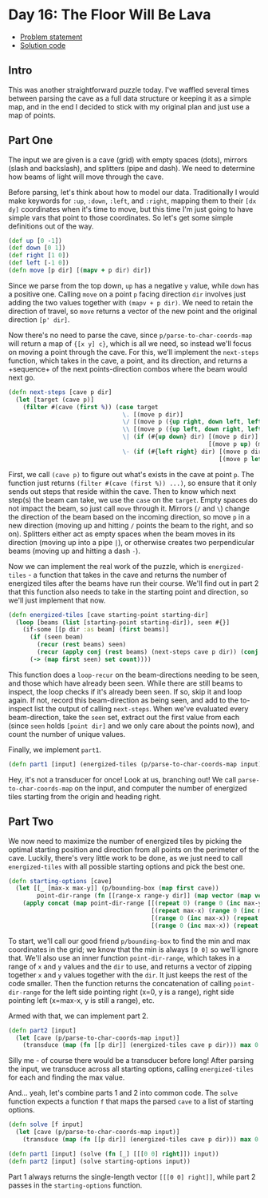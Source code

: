 # Day 16: The Floor Will Be Lava

* [Problem statement](https://adventofcode.com/2023/day/16)
* [Solution code](https://github.com/abyala/advent-2023-clojure/blob/master/src/advent_2023_clojure/day16.clj)

## Intro

This was another straightforward puzzle today. I've waffled several times between parsing the cave as a full data
structure or keeping it as a simple map, and in the end I decided to stick with my original plan and just use a map
of points.

## Part One

The input we are given is a cave (grid) with empty spaces (dots), mirrors (slash and backslash), and splitters (pipe 
and dash). We need to determine how beams of light will move through the cave.

Before parsing, let's think about how to model our data. Traditionally I would make keywords for `:up`, `:down`, 
`:left`, and `:right`, mapping them to their `[dx dy]` coordinates when it's time to move, but this time I'm just going
to have simple vars that point to those coordinates. So let's get some simple definitions out of the way.

```clojure
(def up [0 -1])
(def down [0 1])
(def right [1 0])
(def left [-1 0])
(defn move [p dir] [(mapv + p dir) dir])
```

Since we parse from the top down, `up` has a negative `y` value, while `down` has a positive one. Calling `move` on
a point `p` facing direction `dir` involves just adding the two values together with `(mapv + p dir)`. We need to
retain the direction of travel, so `move` returns a vector of the new point and the original direction `[p' dir]`.

Now there's no need to parse the cave, since `p/parse-to-char-coords-map` will return a map of `{[x y] c}`, which is
all we need, so instead we'll focus on moving a point through the cave. For this, we'll implement the `next-steps`
function, which takes in the cave, a point, and its direction, and returns a +sequence+ of the next points-direction
combos where the beam would next go.

```clojure
(defn next-steps [cave p dir]
  (let [target (cave p)]
    (filter #(cave (first %)) (case target
                                \. [(move p dir)]
                                \/ [(move p ({up right, down left, left down, right up} dir))]
                                \\ [(move p ({up left, down right, left up, right down} dir))]
                                \| (if (#{up down} dir) [(move p dir)]
                                                        [(move p up) (move p down)])
                                \- (if (#{left right} dir) [(move p dir)]
                                                           [(move p left) (move p right)])))))
```

First, we call `(cave p)` to figure out what's exists in the cave at point `p`. The function just returns
`(filter #(cave (first %)) ...)`, so ensure that it only sends out steps that reside within the cave. Then to know
which next step(s) the beam can take, we use the `case` on the `target`. Empty spaces do not impact the beam, so just
call `move` through it. Mirrors (`/` and `\`) change the direction of the beam based on the incoming direction, so
move `p` in a new direction (moving up and hitting `/` points the beam to the right, and so on). Splitters either act
as empty spaces when the beam moves in its direction (moving up into a pipe `|`), or otherwise creates two 
perpendicular beams (moving up and hitting a dash `-`).

Now we can implement the real work of the puzzle, which is `energized-tiles` - a function that takes in the cave and
returns the number of energized tiles after the beams have run their course. We'll find out in part 2 that this
function also needs to take in the starting point and direction, so we'll just implement that now.

```clojure
(defn energized-tiles [cave starting-point starting-dir]
  (loop [beams (list [starting-point starting-dir]), seen #{}]
    (if-some [[p dir :as beam] (first beams)]
      (if (seen beam)
        (recur (rest beams) seen)
        (recur (apply conj (rest beams) (next-steps cave p dir)) (conj seen beam)))
      (-> (map first seen) set count))))
```

This function does a `loop-recur` on the beam-directions needing to be seen, and those which have already been seen.
While there are still beams to inspect, the loop checks if it's already been seen. If so, skip it and loop again. If
not, record this beam-direction as being seen, and add to the to-inspect list the output of calling `next-steps`.
When we've evaluated every beam-direction, take the `seen` set, extract out the first value from each (since `seen`
holds `[point dir]` and we only care about the points now), and count the number of unique values.

Finally, we implement `part1`.

```clojure
(defn part1 [input] (energized-tiles (p/parse-to-char-coords-map input) [0 0] right))
```

Hey, it's not a transducer for once! Look at us, branching out! We call `parse-to-char-coords-map` on the input, and
computer the number of energized tiles starting from the origin and heading right.

## Part Two

We now need to maximize the number of energized tiles by picking the optimal starting position and direction from all
points on the perimeter of the cave. Luckily, there's very little work to be done, as we just need to call
`energized-tiles` with all possible starting options and pick the best one.

```clojure
(defn starting-options [cave]
  (let [[_ [max-x max-y]] (p/bounding-box (map first cave))
        point-dir-range (fn [[range-x range-y dir]] (map vector (map vector range-x range-y) (repeat dir)))]
    (apply concat (map point-dir-range [[(repeat 0) (range 0 (inc max-y)) right]
                                        [(repeat max-x) (range 0 (inc max-y)) left]
                                        [(range 0 (inc max-x)) (repeat 0) down]
                                        [(range 0 (inc max-x)) (repeat max-y) up]]))))
```

To start, we'll call our good friend `p/bounding-box` to find the min and max coordinates in the grid; we know that the
min is always `[0 0]` so we'll ignore that. We'll also use an inner function `point-dir-range`, which takes in a
range of `x` and `y` values and the `dir` to use, and returns a vector of zipping together `x` and `y` values together
with the `dir`. It just keeps the rest of the code smaller. Then the function returns the concatenation of calling
`point-dir-range` for the left side pointing right (x=0, y is a range), right side pointing left (x=max-x, y is still
a range), etc.

Armed with that, we can implement part 2.

```clojure
(defn part2 [input]
  (let [cave (p/parse-to-char-coords-map input)]
    (transduce (map (fn [[p dir]] (energized-tiles cave p dir))) max 0 (starting-options cave))))
```

Silly me - of course there would be a transducer before long! After parsing the input, we transduce across all starting
options, calling `energized-tiles` for each and finding the max value.

And... yeah, let's combine parts 1 and 2 into common code. The `solve` function expects a function `f` that maps the
parsed `cave` to a list of starting options.

```clojure
(defn solve [f input]
  (let [cave (p/parse-to-char-coords-map input)]
    (transduce (map (fn [[p dir]] (energized-tiles cave p dir))) max 0 (f cave))))

(defn part1 [input] (solve (fn [_] [[[0 0] right]]) input))
(defn part2 [input] (solve starting-options input))
```

Part 1 always returns the single-length vector `[[[0 0] right]]`, while part 2 passes in the `starting-options`
function.